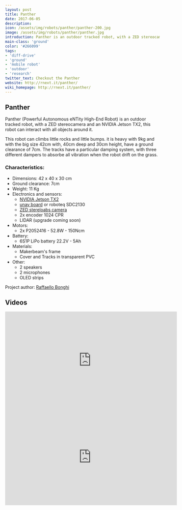 ```yaml
---
layout: post
title: Panther
date: 2017-06-05
description:
icon: /assets/img/robots/panther/panther-200.jpg
image: /assets/img/robots/panther/panther.jpg
introduction: Panther is an outdoor tracked robot, with a ZED stereocamera and an NVIDIA Jetson TX2, this robot can interact with all objects around it.
main-class: 'ground'
color: '#266099'
tags:
- 'diff-drive'
- 'ground'
- 'mobile robot'
- 'outdoor'
- 'research'
twitter_text: Checkout the Panther
website: http://rnext.it/panther/
wiki_homepage: http://rnext.it/panther/
---
```


## Panther

Panther (Powerful Autonomous eNTity High-End Robot) is an outdoor tracked robot, with a ZED stereocamera and an NVIDIA Jetson TX2, this robot can interact with all objects around it.

This robot can climbs little rocks and little bumps. it is heavy with 9kg and with the big size 42cm with, 40cm deep and 30cm height, have a ground clearance of 7cm. The tracks have a particular damping system, with three different dampers to absorbe all vibration when the robot drift on the grass.

### Characteristics:
* Dimensions: 42 x 40 x 30 cm
* Ground clearance: 7cm
* Weight: 11 Kg
* Electronics and sensors:
  * <a href="http://www.nvidia.com/object/embedded-systems-dev-kits-modules.html">NVIDIA Jetson TX2</a>
  * <a href="http://rnext.it/project/unav/">unav board</a> or roboteq SDC2130
  * <a href="https://www.stereolabs.com/">ZED stereloabs camera</a>
  * 2x encoder 1024 CPR
  * LIDAR (upgrade coming soon)
* Motors:
  * 2x P2052416 - 52.8W - 150Ncm
* Battery:
  * 6S1P LiPo battery 22.2V - 5Ah
* Materials:
  * Makerbeam's frame
  * Cover and Tracks in transparent PVC
* Other:
  * 2 speakers
  * 2 microphones
  * OLED strips

Project author: <a href="http://rnext.it/raffaello-bonghi">Raffaello Bonghi</a>

## Videos

<iframe width="560" height="315" src="https://www.youtube.com/embed/r_Z3NF-z5V8" frameborder="0" allowfullscreen></iframe>

<iframe width="560" height="315" src="https://www.youtube.com/embed/Fnjxk0AlESU" frameborder="0" allowfullscreen></iframe>

